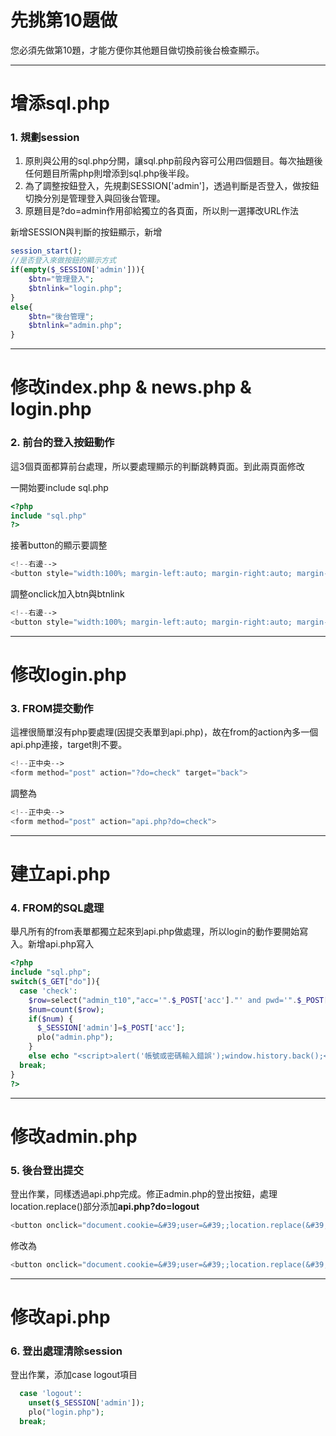 # 先挑第10題做

您必須先做第10題，才能方便你其他題目做切換前後台檢查顯示。

---

# 增添sql.php

### 1. 規劃session

1. 原則與公用的sql.php分開，讓sql.php前段內容可公用四個題目。每次抽題後任何題目所需php則增添到sql.php後半段。
2. 為了調整按鈕登入，先規劃SESSION\['admin'\]，透過判斷是否登入，做按鈕切換分別是管理登入與回後台管理。
3. 原題目是?do=admin作用卻給獨立的各頁面，所以則一選擇改URL作法

新增SESSION與判斷的按鈕顯示，新增

```php
session_start();
//是否登入來做按鈕的顯示方式
if(empty($_SESSION['admin'])){
    $btn="管理登入";
    $btnlink="login.php";
}
else{
    $btn="後台管理";
    $btnlink="admin.php";
}
```

---

# 修改index.php & news.php & login.php

### 2. 前台的登入按鈕動作

這3個頁面都算前台處理，所以要處理顯示的判斷跳轉頁面。到此兩頁面修改

一開始要include sql.php

```php
<?php
include "sql.php"
?>
```

接著button的顯示要調整

```php
<!--右邊-->   
<button style="width:100%; margin-left:auto; margin-right:auto; margin-top:2px; height:50px;" onclick="lo(&#39;?do=admin&#39;)">管理登入</button>
```

調整onclick加入btn與btnlink

```php
<!--右邊-->   
<button style="width:100%; margin-left:auto; margin-right:auto; margin-top:2px; height:50px;" onclick="lo(&#39;<?=$btnlink?>&#39;)"><?=$btn?></button>
```

---

# 修改login.php

### 3. FROM提交動作

這裡很簡單沒有php要處理\(因提交表單到api.php\)，故在from的action內多一個api.php連接，target則不要。

```php
<!--正中央-->
<form method="post" action="?do=check" target="back">
```

調整為

```php
<!--正中央-->
<form method="post" action="api.php?do=check">
```

---

# 建立api.php

### 4. FROM的SQL處理

舉凡所有的from表單都獨立起來到api.php做處理，所以login的動作要開始寫入。新增api.php寫入

```php
<?php
include "sql.php";
switch($_GET["do"]){
  case 'check':
    $row=select("admin_t10","acc='".$_POST['acc']."' and pwd='".$_POST['ps']."'");
    $num=count($row);
    if($num) {
      $_SESSION['admin']=$_POST['acc'];
      plo("admin.php");
    }
    else echo "<script>alert('帳號或密碼輸入錯誤');window.history.back();</script>";
  break;
}
?>
```

---

# 修改admin.php

### 5. 後台登出提交

登出作業，同樣透過api.php完成。修正admin.php的登出按鈕，處理location.replace\(\)部分添加**api.php?do=logout**

```php
<button onclick="document.cookie=&#39;user=&#39;;location.replace(&#39;?&#39;)" style="width:99%; margin-right:2px; height:50px;">管理登出</button>
```

修改為

```php
<button onclick="document.cookie=&#39;user=&#39;;location.replace(&#39;api.php?do=logout&#39;)" style="width:99%; margin-right:2px; height:50px;">管理登出</button>
```

---

# 修改api.php

### 6. 登出處理清除session

登出作業，添加case logout項目

```php
  case 'logout':
    unset($_SESSION['admin']);
    plo("login.php");
  break;
```



